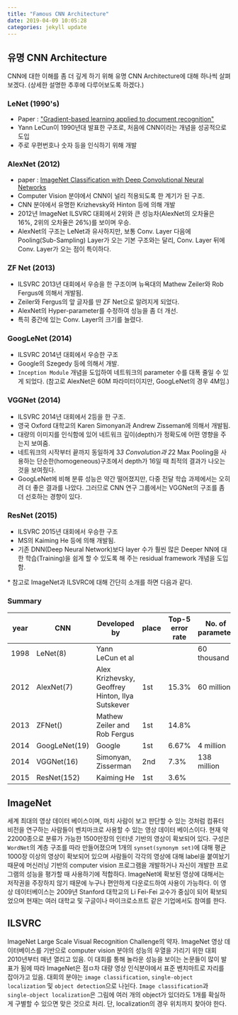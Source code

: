 ```yaml
---
title: "Famous CNN Architecture"
date: 2019-04-09 10:05:28
categories: jekyll update
---
```


## 유명 CNN Architecture
CNN에 대한 이해를 좀 더 깊게 하기 위해 유명 CNN Architecture에 대해 하나씩 살펴보겠다.
(상세한 설명한 추후에 다루어보도록 하겠다.)

### LeNet (1990's)
- Paper : ["Gradient-based learning applied to document recognition"](http://yann.lecun.com/exdb/publis/pdf/lecun-01a.pdf)
- Yann LeCun이 1990년대 발표한 구조로, 처음에 CNN이라는 개념을 성공적으로 도입
- 주로 우편번호나 숫자 등을 인식하기 위해 개발

### AlexNet (2012)
- paper : [ImageNet Classification with Deep Convolutional Neural Networks](https://papers.nips.cc/paper/4824-imagenet-classification-with-deep-convolutional-neural-networks.pdf)
- Computer Vision 분야에서 CNN이 널리 적용되도록 한 계기가 된 구조.
- CNN 분야에서 유명한 Krizhevsky와 Hinton 등에 의해 개발
- 2012년 ImageNet ILSVRC 대회에서 2위와 큰 성능차(AlexNet의 오차율은 16%, 2위의 오차율은 26%)를 보이며 우승.
- AlexNet의 구조는 LeNet과 유사하지만, 보통 Conv. Layer 다음에 Pooling(Sub-Sampling) Layer가 오는 기본 구조와는 달리, Conv. Layer 뒤에 Conv. Layer가 오는 점이 특이하다.

### ZF Net (2013)
- ILSVRC 2013년 대회에서 우승을 한 구조이며 뉴욕대의 Mathew Zeiler와 Rob Fergus에 의해서 개발됨.
- Zeiler와 Fergus의 앞 글자를 딴 ZF Net으로 알려지게 되었다.
- AlexNet의 Hyper-parameter를 수정하여 성능을 좀 더 개선.
- 특히 중간에 있는 Conv. Layer의 크기를 늘렸다.

### GoogLeNet (2014)
- ILSVRC 2014년 대회에서 우승한 구조
- Google의 Szegedy 등에 의해서 개발.
- `Inception Module` 개념을 도입하여 네트워크의 parameter 수를 대폭 줄일 수 있게 되었다.
(참고로 AlexNet은 60M 파라미터이지만, GoogLeNet의 경우 4M임.)

### VGGNet (2014)
- ILSVRC 2014년 대회에서 2등을 한 구조.
- 영국 Oxford 대학교의 Karen Simonyan과 Andrew Zisseman에 의해서 개발됨.
- 대량의 이미지를 인식함에 있어 네트워크 깊이(depth)가 정확도에 어떤 영향을 주는지 보여줌.
- 네트워크의 시작부터 끝까지 동일하게 3*3 Convolution과 2*2 Max Pooling을 사용하는 단순한(homogeneous)구조에서 depth가 16일 때 최적의 결과가 나오는 것을 보여줬다.
- GoogLeNet에 비해 분류 성능은 약간 떨어졌지만, 다중 전달 학습 과제에서는 오히려 더 좋은 결과를 나았다.
그러므로 CNN 연구 그룹에서는 VGGNet의 구조를 좀 더 선호하는 경향이 있다.

### ResNet (2015)
- ILSVRC 2015년 대회에서 우승한 구조
- MS의 Kaiming He 등에 의해 개발됨.
- 기존 DNN(Deep Neural Network)보다 layer 수가 훨씬 많은 Deeper NN에 대한 학습(Training)을 쉽게 할 수 있도록 해 주는 residual framework 개념을 도입함.

\* 참고로 ImageNet과 ILSVRC에 대해 간단히 소개를 하면 다음과 같다.

### Summary

|year|CNN          |Developed by                                    |place|Top-5 error rate| No. of parameter |
|----|-------------|------------------------------------------------|-----|----------------| -----------------|
|1998|LeNet(8)     |Yann LeCun et al                                |     |                |60 thousand       |
|2012|AlexNet(7)   |Alex Krizhevsky, Geoffrey Hinton, Ilya Sutskever|1st  |15.3%           |60 million        |
|2013|ZFNet()      |Mathew Zeiler and Rob Fergus                    |1st  |14.8%           |                  |
|2014|GoogLeNet(19)|Google                                          |1st  |6.67%           |4 million         |
|2014|VGGNet(16)   |Simonyan, Zisserman                             |2nd  |7.3%            |138 million       |
|2015|ResNet(152)  |Kaiming He                                      |1st  |3.6%            |                  |


## ImageNet
세계 최대의 영상 데이터 베이스이며, 마치 사람이 보고 판단할 수 있는 것처럼 컴퓨터 비전을 연구하는 사람들이 벤치마크로 사용할 수 있는 영상 데이터 베이스이다. 현재 약 22000종으로 분류가 가능한 1500만장의 인터넷 기반의 영상이 확보되어 있다.
구성은 `WordNet`의 계층 구조를 따라 만들어졌으며 1개의 `synset(synonym set)`에 대해 평균 1000장 이상의 영상이 확보되어 있으며 사람들이 각각의 영상에 대해 label을 붙여놨기 때문에 머신러닝 기반의 computer vision 프로그램을 개발하거나 자신이 개발한 프로그램의 성능을 평가할 때 사용하기에 적합하다. ImageNet에 확보된 영상에 대해서는 저작권을 주장하지 않기 때문에 누구나 편안하게 다운로드하여 사용이 가능하다.
이 영상 데이터베이스는 2009년 Stanford 대학교의 Li Fei-Fei 교수가 중심이 되어 확보되었으며 현재는 여러 대학교 및 구글이나 마이크로소프트 같은 기업에서도 참여를 한다.

## ILSVRC
ImageNet Large Scale Visual Recognition Challenge의 약자.
ImageNet 영상 데이터베이스를 기반으로 computer vision 분야의 성능의 우열을 가리기 위한 대회
2010년부터 매년 열리고 있음.
이 대회를 통해 놀라운 성능을 보이는 논문들이 많이 발표가 됨에 따라 ImageNet은 점ㅁ차 대량 영상 인식분야에서 표준 벤치마트로 자리를 잡아가고 있음.
대회의 분야는 `image classification`, `single-object localization` 및 `object detection`으로 나뉜다.
`Image classification`과 `single-object localization`은 그림에 여러 개의 object가 있더라도 1개를 확실하게 구별할 수 있으면 맞은 것으로 처리.
단, localization의 경우 위치까지 찾아야 한다.

